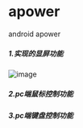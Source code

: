 # apower
android apower

##### 1.实现的显屏功能

![image](https://file.zousiliang.com/qt_one_dog_0001.png)

##### 2.pc端鼠标控制功能

##### 3.pc端键盘控制功能
